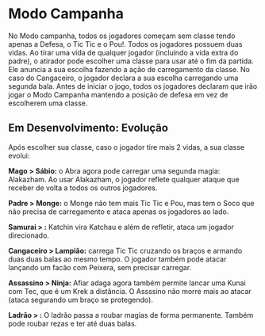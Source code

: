 # Modo Campanha

No Modo campanha, todos os jogadores começam sem classe tendo apenas a Defesa, o Tic Tic e o Pou!.
Todos os jogadores possuem duas vidas.
Ao tirar uma vida de qualquer jogador (incluindo a vida extra do padre), o atirador pode escolher uma classe para usar até o fim da partida.
Ele anuncia a sua escolha fazendo a ação de carregamento da classe. No caso do Cangaceiro, o jogador declara a sua escolha carregando uma segunda bala.
Antes de iniciar o jogo, todos os jogadores declaram que irão jogar o Modo Campanha mantendo a posição de defesa em vez de escolherem uma classe.

## Em Desenvolvimento: Evolução

Após escolher sua classe, caso o jogador tire mais 2 vidas, a sua classe evolui:

**Mago > Sábio:** o Abra agora pode carregar uma segunda magia: Alakazham. Ao usar Alakazham, o jogador reflete qualquer ataque que receber de volta a todos os outros jogadores. 

**Padre > Monge:** o Monge não tem mais Tic Tic e Pou, mas tem o Soco que não precisa de carregamento e ataca apenas os jogadores ao lado. 

**Samurai > :** Katchin vira Katchau e além de refletir, ataca um jogador direcionado. 

**Cangaceiro > Lampião:** carrega Tic Tic cruzando os braços e armando duas duas balas ao mesmo tempo. O jogador também pode atacar lançando  um facão com Peixera, sem precisar carregar. 

**Assassino > Ninja:** Afiar adaga agora também permite lancar uma Kunai com Tec, que é um Krek a distância. O Assssino não morre mais ao atacar (ataca segurando um braço se protegendo). 

**Ladrão > :** O ladrão passa a roubar magias de forma permanente. Também pode roubar rezas e ter até duas balas.